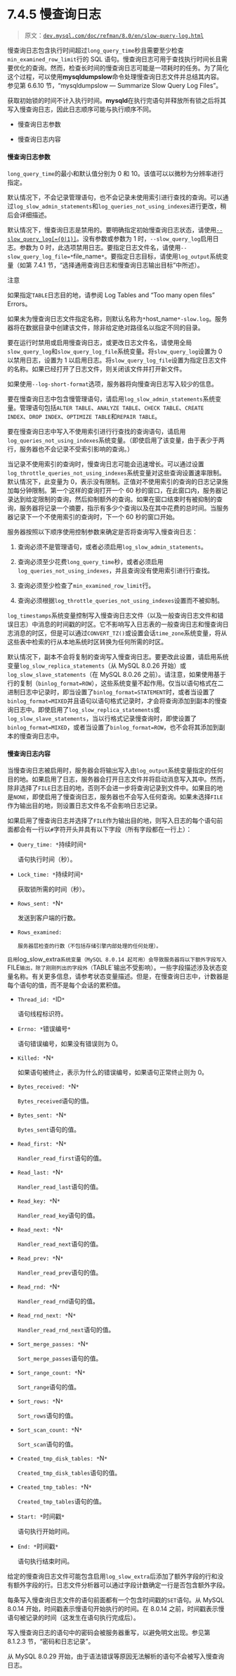 # 7.4.5 慢查询日志

> 原文：[`dev.mysql.com/doc/refman/8.0/en/slow-query-log.html`](https://dev.mysql.com/doc/refman/8.0/en/slow-query-log.html)

慢查询日志包含执行时间超过`long_query_time`秒且需要至少检查`min_examined_row_limit`行的 SQL 语句。慢查询日志可用于查找执行时间长且需要优化的查询。然而，检查长时间的慢查询日志可能是一项耗时的任务。为了简化这个过程，可以使用**mysqldumpslow**命令处理慢查询日志文件并总结其内容。参见第 6.6.10 节，“mysqldumpslow — Summarize Slow Query Log Files”。

获取初始锁的时间不计入执行时间。**mysqld**在执行完语句并释放所有锁之后将其写入慢查询日志，因此日志顺序可能与执行顺序不同。

+   慢查询日志参数

+   慢查询日志内容

#### 慢查询日志参数

`long_query_time`的最小和默认值分别为 0 和 10。该值可以以微秒为分辨率进行指定。

默认情况下，不会记录管理语句，也不会记录未使用索引进行查找的查询。可以通过`log_slow_admin_statements`和`log_queries_not_using_indexes`进行更改，稍后会详细描述。

默认情况下，慢查询日志是禁用的。要明确指定初始慢查询日志状态，请使用[`--slow_query_log[={0|1}]`](server-system-variables.html#sysvar_slow_query_log)。没有参数或参数为 1 时，`--slow_query_log`启用日志。参数为 0 时，此选项禁用日志。要指定日志文件名，请使用`--slow_query_log_file=*`file_name`*`。要指定日志目标，请使用`log_output`系统变量（如第 7.4.1 节，“选择通用查询日志和慢查询日志输出目标”中所述）。

注意

如果指定`TABLE`日志目的地，请参阅 Log Tables and “Too many open files” Errors。

如果未为慢查询日志文件指定名称，则默认名称为`*`host_name`*-slow.log`。服务器将在数据目录中创建该文件，除非给定绝对路径名以指定不同的目录。

要在运行时禁用或启用慢查询日志，或更改日志文件名，请使用全局`slow_query_log`和`slow_query_log_file`系统变量。将`slow_query_log`设置为 0 以禁用日志，设置为 1 以启用日志。将`slow_query_log_file`设置为指定日志文件的名称。如果已经打开了日志文件，则关闭该文件并打开新文件。

如果使用`--log-short-format`选项，服务器将向慢查询日志写入较少的信息。

要在慢查询日志中包含慢管理语句，请启用`log_slow_admin_statements`系统变量。管理语句包括`ALTER TABLE`、`ANALYZE TABLE`、`CHECK TABLE`、`CREATE INDEX`、`DROP INDEX`、`OPTIMIZE TABLE`和`REPAIR TABLE`。

要在慢查询日志中写入不使用索引进行行查找的查询语句，请启用`log_queries_not_using_indexes`系统变量。（即使启用了该变量，由于表少于两行，服务器也不会记录不受索引影响的查询。）

当记录不使用索引的查询时，慢查询日志可能会迅速增长。可以通过设置`log_throttle_queries_not_using_indexes`系统变量对这些查询设置速率限制。默认情况下，此变量为 0，表示没有限制。正值对不使用索引的查询的日志记录施加每分钟限制。第一个这样的查询打开一个 60 秒的窗口，在此窗口内，服务器记录达到给定限制的查询，然后抑制额外的查询。如果在窗口结束时有被抑制的查询，服务器将记录一个摘要，指示有多少个查询以及在其中花费的总时间。当服务器记录下一个不使用索引的查询时，下一个 60 秒的窗口开始。

服务器按照以下顺序使用控制参数来确定是否将查询写入慢查询日志：

1.  查询必须不是管理语句，或者必须启用`log_slow_admin_statements`。

1.  查询必须至少花费`long_query_time`秒，或者必须启用`log_queries_not_using_indexes`，并且查询没有使用索引进行行查找。

1.  查询必须至少检查了`min_examined_row_limit`行。

1.  查询必须根据`log_throttle_queries_not_using_indexes`设置而不被抑制。

`log_timestamps`系统变量控制写入慢查询日志文件（以及一般查询日志文件和错误日志）中消息的时间戳的时区。它不影响写入日志表的一般查询日志和慢查询日志消息的时区，但是可以通过`CONVERT_TZ()`或设置会话`time_zone`系统变量，将从这些表中检索的行从本地系统时区转换为任何所需的时区。

默认情况下，副本不会将复制的查询写入慢查询日志。要更改此设置，请启用系统变量`log_slow_replica_statements`（从 MySQL 8.0.26 开始）或`log_slow_slave_statements`（在 MySQL 8.0.26 之前）。请注意，如果使用基于行的复制（`binlog_format=ROW`），这些系统变量不起作用。仅当以语句格式在二进制日志中记录时，即当设置了`binlog_format=STATEMENT`时，或者当设置了`binlog_format=MIXED`并且语句以语句格式记录时，才会将查询添加到副本的慢查询日志中。即使启用了`log_slow_replica_statements`或`log_slow_slave_statements`，当以行格式记录慢查询时，即使设置了`binlog_format=MIXED`，或者当设置了`binlog_format=ROW`，也不会将其添加到副本的慢查询日志中。

#### 慢查询日志内容

当慢查询日志被启用时，服务器会将输出写入由`log_output`系统变量指定的任何目的地。如果启用了日志，服务器会打开日志文件并将启动消息写入其中。然而，除非选择了`FILE`日志目的地，否则不会进一步将查询记录到文件中。如果目的地是`NONE`，即使启用了慢查询日志，服务器也不会写入任何查询。如果未选择`FILE`作为输出目的地，则设置日志文件名不会影响日志记录。

如果启用了慢查询日志并选择了`FILE`作为输出目的地，则写入日志的每个语句前面都会有一行以`#`字符开头并具有以下字段（所有字段都在一行上）：

+   `Query_time: *`持续时间`*`

    语句执行时间（秒）。

+   `Lock_time: *`持续时间`*`

    获取锁所需的时间（秒）。

+   `Rows_sent: *`N`*`

    发送到客户端的行数。

+   `Rows_examined:`

    `服务器层检查的行数（不包括存储引擎内部处理的任何处理）。`

`启用`log_slow_extra`系统变量（MySQL 8.0.14 起可用）会导致服务器将以下额外字段写入`FILE`输出，除了刚刚列出的字段外（`TABLE`输出不受影响）。一些字段描述涉及状态变量名称。有关更多信息，请参考状态变量描述。但是，在慢查询日志中，计数器是每个语句的值，而不是每个会话的累积值。

+   `Thread_id: *`ID`*`

    语句线程标识符。

+   `Errno: *`错误编号`*`

    语句错误编号，如果没有错误则为 0。

+   `Killed: *`N`*`

    如果语句被终止，表示为什么的错误编号，如果语句正常终止则为 0。

+   `Bytes_received: *`N`*`

    `Bytes_received`语句的值。

+   `Bytes_sent: *`N`*`

    `Bytes_sent`语句的值。

+   `Read_first: *`N`*`

    `Handler_read_first`语句的值。

+   `Read_last: *`N`*`

    `Handler_read_last`语句的值。

+   `Read_key: *`N`*`

    `Handler_read_key`语句的值。

+   `Read_next: *`N`*`

    `Handler_read_next`语句的值。

+   `Read_prev: *`N`*`

    `Handler_read_prev`语句的值。

+   `Read_rnd: *`N`*`

    `Handler_read_rnd`语句的值。

+   `Read_rnd_next: *`N`*`

    `Handler_read_rnd_next`语句的值。

+   `Sort_merge_passes: *`N`*`

    `Sort_merge_passes`语句的值。

+   `Sort_range_count: *`N`*`

    `Sort_range`语句的值。

+   `Sort_rows: *`N`*`

    `Sort_rows`语句的值。

+   `Sort_scan_count: *`N`*`

    `Sort_scan`语句的值。

+   `Created_tmp_disk_tables: *`N`*`

    `Created_tmp_disk_tables`语句的值。

+   `Created_tmp_tables: *`N`*`

    `Created_tmp_tables`语句的值。

+   `Start: *`时间戳`*`

    语句执行开始时间。

+   `End: *`时间戳`*`

    语句执行结束时间。

给定的慢查询日志文件可能包含启用`log_slow_extra`后添加了额外字段的行和没有额外字段的行。日志文件分析器可以通过字段计数确定一行是否包含额外字段。

每条写入慢查询日志文件的语句前面都有一个包含时间戳的`SET`语句。从 MySQL 8.0.14 开始，时间戳表示慢语句开始执行的时间。在 8.0.14 之前，时间戳表示慢语句被记录的时间（这发生在语句执行完成后）。

写入慢查询日志的语句中的密码会被服务器重写，以避免明文出现。参见第 8.1.2.3 节，“密码和日志记录”。

从 MySQL 8.0.29 开始，由于语法错误等原因无法解析的语句不会被写入慢查询日志。
